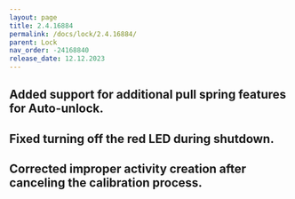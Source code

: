 ```yaml
---
layout: page
title: 2.4.16884
permalink: /docs/lock/2.4.16884/
parent: Lock
nav_order: -24168840
release_date: 12.12.2023
---
```


## Added support for additional pull spring features for Auto-unlock.
## Fixed turning off the red LED during shutdown.
## Corrected improper activity creation after canceling the calibration process.
